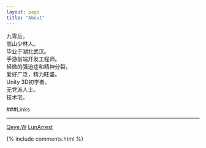 ```yaml
---
layout: page
title: "About"
---
```


九零后。<br>
嵩山少林人。<br>
毕业于湖北武汉。<br>
手游前端开发工程师。<br>
轻微的强迫症和精神分裂。<br>
爱好广泛，精力旺盛。<br>
Unity 3D初学者。<br>
无党派人士。<br>
技术宅。<br>

###Links

----------

[Qeye.W](http://leitai.wang)
[LunArrest](http://lunarrest.github.io/)

{% include comments.html %}
